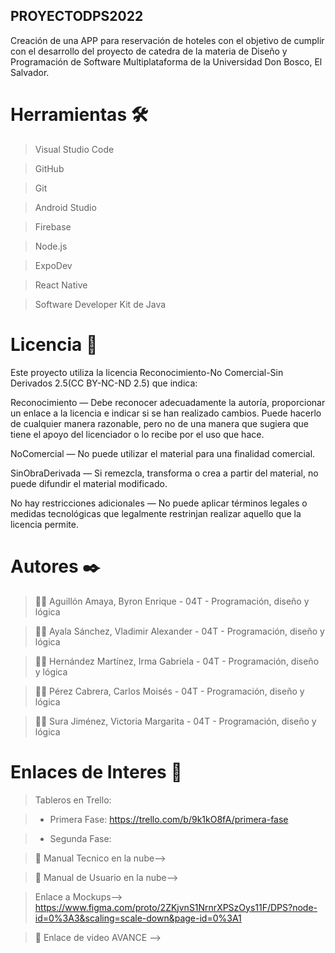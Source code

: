 ## PROYECTODPS2022
Creación de una APP para reservación de hoteles con el objetivo de cumplir con el desarrollo del proyecto de catedra de la materia de Diseño y Programación de Software Multiplataforma de la Universidad Don Bosco, El Salvador. 

# Herramientas 🛠️
>Visual Studio Code

>GitHub

>Git

>Android Studio

>Firebase

>Node.js

>ExpoDev

>React Native

>Software Developer Kit de Java

# Licencia 📄
Este proyecto utiliza la licencia Reconocimiento-No Comercial-Sin Derivados 2.5(CC BY-NC-ND 2.5) que indica:

Reconocimiento — Debe reconocer adecuadamente la autoría, proporcionar un enlace a la licencia e indicar si se han realizado cambios. Puede hacerlo de cualquier manera razonable, pero no de una manera que sugiera que tiene el apoyo del licenciador o lo recibe por el uso que hace.

NoComercial — No puede utilizar el material para una finalidad comercial.

SinObraDerivada — Si remezcla, transforma o crea a partir del material, no puede difundir el material modificado.

No hay restricciones adicionales — No puede aplicar términos legales o medidas tecnológicas que legalmente restrinjan realizar aquello que la licencia permite.

# Autores ✒️
> 👨🏻 Aguillón Amaya, Byron Enrique     -  04T  -  Programación, diseño y lógica

> 👨🏻 Ayala Sánchez, Vladimir Alexander -  04T  -  Programación, diseño y lógica

> 👩🏻 Hernández Martínez, Irma Gabriela -  04T  -  Programación, diseño y lógica

> 👨🏻 Pérez Cabrera, Carlos Moisés      -  04T  -  Programación, diseño y lógica

> 👩🏻 Sura Jiménez, Victoria Margarita  -  04T  -  Programación, diseño y lógica


# Enlaces de Interes 👀
>Tableros en Trello:

> * Primera Fase: https://trello.com/b/9k1kO8fA/primera-fase

> * Segunda Fase:

> 📖 Manual Tecnico en la nube-->

> 📖 Manual de Usuario en la nube-->

>Enlace a Mockups--> https://www.figma.com/proto/2ZKjvnS1NrnrXPSzOys11F/DPS?node-id=0%3A3&scaling=scale-down&page-id=0%3A1

> 🎥 Enlace de video AVANCE -->
